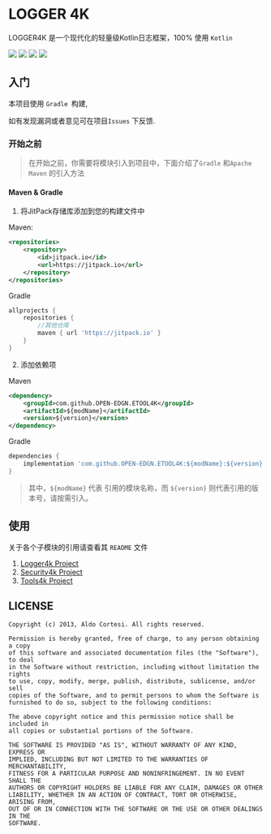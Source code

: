 # LOGGER 4K 

LOGGER4K 是一个现代化的轻量级Kotlin日志框架，100% 使用 `Kotlin`

![](https://img.shields.io/badge/LICENSE-MIT-green.svg) ![](https://img.shields.io/badge/CODE-Kotlin-green.svg)  ![](https://img.shields.io/badge/BUILD-Gradle-green.svg) [![](https://jitpack.io/v/OPEN-EDGN/ETOOL4K.svg)](https://jitpack.io/#OPEN-EDGN/ETOOL4K)

## 入门

本项目使用 `Gradle `构建,

如有发现漏洞或者意见可在项目`Issues` 下反馈.

### 开始之前

> 在开始之前，你需要将模块引入到项目中，下面介绍了`Gradle` 和`Apache Maven` 的引入方法

#### Maven & Gradle

1. 将JitPack存储库添加到您的构建文件中

Maven:

```xml
<repositories>
    <repository>
        <id>jitpack.io</id>
        <url>https://jitpack.io</url>
    </repository>
</repositories>
```

Gradle

```groovy
allprojects {
	repositories {
        //其他仓库 
		maven { url 'https://jitpack.io' }
	}
}
```

2. 添加依赖项

Maven

```xml
<dependency>
    <groupId>com.github.OPEN-EDGN.ETOOL4K</groupId>
    <artifactId>${modName}</artifactId>
    <version>${version}</version>
</dependency>
```

Gradle

```groovy
dependencies {
    implementation 'com.github.OPEN-EDGN.ETOOL4K:${modName}:${version}'
}
```

> 其中，`${modName}` 代表 引用的模块名称，而 `${version}` 则代表引用的版本号，请按需引入。


## 使用

关于各个子模块的引用请查看其 `README` 文件

1. [Logger4k Project](/logger4k/README.md)
2. [Security4k Project](/security4k/README.md)
3. [Tools4k Project](/tools4k/README.md)


## LICENSE

```text
Copyright (c) 2013, Aldo Cortesi. All rights reserved.

Permission is hereby granted, free of charge, to any person obtaining a copy
of this software and associated documentation files (the "Software"), to deal
in the Software without restriction, including without limitation the rights
to use, copy, modify, merge, publish, distribute, sublicense, and/or sell
copies of the Software, and to permit persons to whom the Software is
furnished to do so, subject to the following conditions:

The above copyright notice and this permission notice shall be included in
all copies or substantial portions of the Software.

THE SOFTWARE IS PROVIDED "AS IS", WITHOUT WARRANTY OF ANY KIND, EXPRESS OR
IMPLIED, INCLUDING BUT NOT LIMITED TO THE WARRANTIES OF MERCHANTABILITY,
FITNESS FOR A PARTICULAR PURPOSE AND NONINFRINGEMENT. IN NO EVENT SHALL THE
AUTHORS OR COPYRIGHT HOLDERS BE LIABLE FOR ANY CLAIM, DAMAGES OR OTHER
LIABILITY, WHETHER IN AN ACTION OF CONTRACT, TORT OR OTHERWISE, ARISING FROM,
OUT OF OR IN CONNECTION WITH THE SOFTWARE OR THE USE OR OTHER DEALINGS IN THE
SOFTWARE.

```

